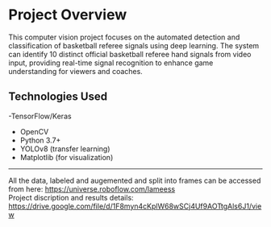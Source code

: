 # Project Overview
This computer vision project focuses on the automated detection and classification of basketball referee signals using deep learning. The system can identify 10 distinct official basketball referee hand signals from video input, providing real-time signal recognition to enhance game understanding for viewers and coaches.

## Technologies Used

-TensorFlow/Keras
- OpenCV
- Python 3.7+
- YOLOv8 (transfer learning)
- Matplotlib (for visualization)

----------------------------------------------------------
All the data, labeled and augemented and split into frames can be accessed from here: https://universe.roboflow.com/lameess
<br/>Project discription and results details: https://drive.google.com/file/d/1F8myn4cKplW68wSCj4Uf9AOTtgAls6J1/view
